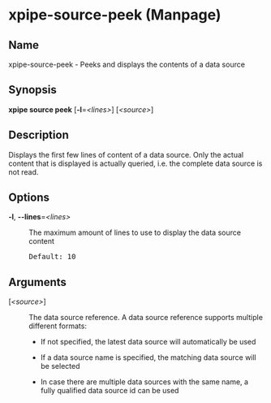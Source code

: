 # xpipe-source-peek (Manpage)

<h2 id="_name">Name</h2>
<div class="sectionbody">
<p>xpipe-source-peek - Peeks and displays the contents of a data source</p>
</div>
<div class="sect1">
<h2 id="_synopsis">Synopsis</h2>
<div class="sectionbody">
<div class="paragraph">
<p><strong>xpipe source peek</strong> [<strong>-l</strong>=<em>&lt;lines&gt;</em>] [<em>&lt;source&gt;</em>]</p>
</div>
</div>
</div>
<div class="sect1">
<h2 id="_description">Description</h2>
<div class="sectionbody">
<div class="paragraph">
<p>Displays the first few lines of content of a data source. Only the actual content that is displayed is actually queried, i.e. the complete data source is not read.</p>
</div>
</div>
</div>
<div class="sect1">
<h2 id="_options">Options</h2>
<div class="sectionbody">
<div class="dlist">
<dl>
<dt class="hdlist1"><strong>-l</strong>, <strong>--lines</strong>=<em>&lt;lines&gt;</em></dt>
<dd>
<p>The maximum amount of lines to use to display the data source content</p>
<div class="literalblock">
<div class="content">
<pre>Default: 10</pre>
</div>
</div>
</dd>
</dl>
</div>
</div>
</div>
<div class="sect1">
<h2 id="_arguments">Arguments</h2>
<div class="sectionbody">
<div class="dlist">
<dl>
<dt class="hdlist1">[<em>&lt;source&gt;</em>]</dt>
<dd>
<p>The data source reference. A data source reference supports multiple different formats:</p>
<div class="ulist">
<ul>
<li>
<p>If not specified, the latest data source will automatically be used</p>
</li>
<li>
<p>If a data source name is specified, the matching data source will be selected</p>
</li>
<li>
<p>In case there are multiple data sources with the same name, a fully qualified data source id can be used</p>
</li>
</ul>
</div>
</dd>
</dl>
</div>
</div>
</div>
